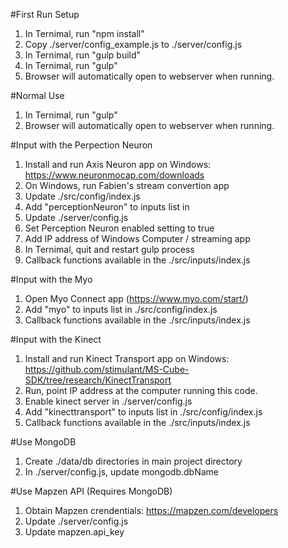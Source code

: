 #First Run Setup  
1. In Ternimal, run "npm install"  
2. Copy ./server/config_example.js to ./server/config.js  
3. In Ternimal, run "gulp build"
4. In Ternimal, run "gulp"
  1. Browser will automatically open to webserver when running.

#Normal Use  
1. In Ternimal, run "gulp"
  1. Browser will automatically open to webserver when running.

#Input with the Perpection Neuron  
1. Install and run Axis Neuron app on Windows: https://www.neuronmocap.com/downloads  
2. On Windows, run Fabien's stream convertion app  
3. Update ./src/config/index.js
  1. Add "perceptionNeuron" to inputs list in
3. Update ./server/config.js
  1. Set Perception Neuron enabled setting to true  
  2. Add IP address of Windows Computer / streaming app  
4. In Ternimal, quit and restart gulp process  
5. Callback functions available in the ./src/inputs/index.js  

#Input with the Myo  
1. Open Myo Connect app (https://www.myo.com/start/)  
2. Add "myo" to inputs list in ./src/config/index.js  
3. Callback functions available in the ./src/inputs/index.js  
  
#Input with the Kinect  
1. Install and run Kinect Transport app on Windows: https://github.com/stimulant/MS-Cube-SDK/tree/research/KinectTransport  
2. Run, point IP address at the computer running this code.  
3. Enable kinect server in ./server/config.js  
4. Add "kinecttransport" to inputs list in ./src/config/index.js  
5. Callback functions available in the ./src/inputs/index.js  

#Use MongoDB  
1. Create ./data/db directories in main project directory  
2. In ./server/config.js, update mongodb.dbName  

#Use Mapzen API (Requires MongoDB)  
1. Obtain Mapzen crendentials: https://mapzen.com/developers  
2. Update ./server/config.js
  1. Update mapzen.api_key  